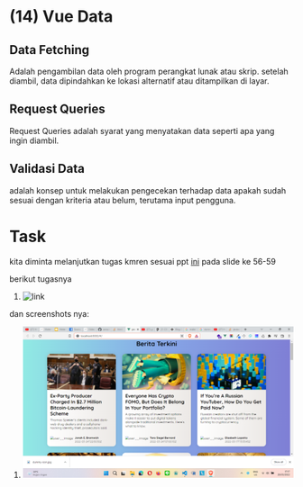 # (14) Vue Data

## Data Fetching

Adalah pengambilan data oleh program perangkat lunak atau skrip. setelah diambil, data dipindahkan ke lokasi alternatif atau ditampilkan di layar.

## Request Queries

Request Queries adalah syarat yang menyatakan data seperti apa yang ingin diambil.

## Validasi Data

adalah konsep untuk melakukan pengecekan terhadap data apakah sudah sesuai dengan kriteria atau belum, terutama input pengguna.

# Task

kita diminta melanjutkan tugas kmren sesuai ppt [ini](https://docs.google.com/presentation/d/1tN3kmiJbsFtmUFuI2j_CfHTSu0dunRH6BlQJE-wrg_Y/edit) pada slide ke 56-59

berikut tugasnya

1. ![link](praktikum/)

dan screenshots nya:

1. ![ini](screenshots/1.png)
